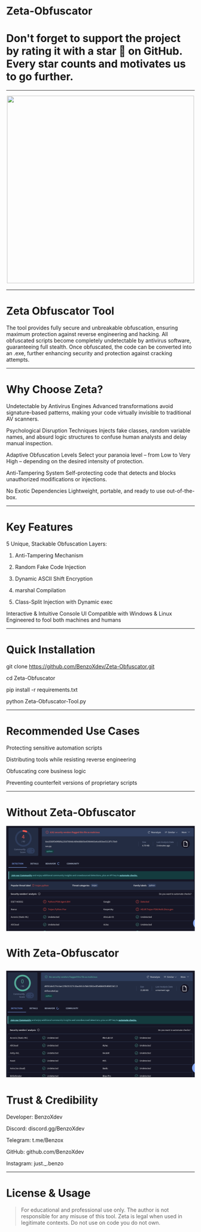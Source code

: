 # Zeta-Obfuscator

# Don't forget to support the project by rating it with a star 🌟 on GitHub. Every star counts and motivates us to go further.

-----

<p align="center">
<img src="https://repository-images.githubusercontent.com/377591030/2d6a28f3-22f0-4294-9146-874c9124599c", width="500", height="500">
</p>

-----
# Zeta Obfuscator Tool

The tool provides fully secure and unbreakable obfuscation, ensuring maximum protection against reverse engineering and hacking. All obfuscated scripts become completely undetectable by antivirus software, guaranteeing full stealth. Once obfuscated, the code can be converted into an .exe, further enhancing security and protection against cracking attempts.

---

# Why Choose Zeta?

Undetectable by Antivirus Engines
Advanced transformations avoid signature-based patterns, making your code virtually invisible to traditional AV scanners.

Psychological Disruption Techniques
Injects fake classes, random variable names, and absurd logic structures to confuse human analysts and delay manual inspection.

Adaptive Obfuscation Levels
Select your paranoia level – from Low to Very High – depending on the desired intensity of protection.

Anti-Tampering System
Self-protecting code that detects and blocks unauthorized modifications or injections.

No Exotic Dependencies
Lightweight, portable, and ready to use out-of-the-box.


---

# Key Features

5 Unique, Stackable Obfuscation Layers:

1. Anti-Tampering Mechanism


2. Random Fake Code Injection


3. Dynamic ASCII Shift Encryption


4. marshal Compilation


5. Class-Split Injection with Dynamic exec



Interactive & Intuitive Console UI
Compatible with Windows & Linux
Engineered to fool both machines and humans


---

# Quick Installation

git clone https://github.com/BenzoXdev/Zeta-Obfuscator.git

cd Zeta-Obfuscator

pip install -r requirements.txt

python Zeta-Obfuscator-Tool.py


---

# Recommended Use Cases

Protecting sensitive automation scripts

Distributing tools while resisting reverse engineering

Obfuscating core business logic

Preventing counterfeit versions of proprietary scripts



---
# Without Zeta-Obfuscator

![VirusTotal Scan Result](image/VirusTotal-Scan-Result1.png)

# With Zeta-Obfuscator

![VirusTotal Scan Result](image/VirusTotal-Scan-Result2.png)
---

# Trust & Credibility

Developer: BenzoXdev

Discord: discord.gg/BenzoXdev

Telegram: t.me/Benzox

GitHub: github.com/BenzoXdev

Instagram: just._.benzo


---

# License & Usage

> For educational and professional use only.
The author is not responsible for any misuse of this tool.
Zeta is legal when used in legitimate contexts.
Do not use on code you do not own.
